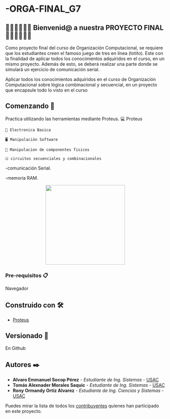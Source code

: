 # -ORGA-FINAL_G7
## 🥇🥇🥇🤗🤗🤗  Bienvenid@ a nuestra PROYECTO FINAL 🤗🤗🤗🥇🥇🥇

Como proyecto final del curso de Organización Computacional, se requiere que los estudiantes creen el famoso juego de tres en línea (totito). Este con la finalidad de
aplicar todos los conocimientos adquiridos en el curso, en un mismo proyecto.
Además de esto, se deberá realizar una parte donde se simulará un ejercicio de comunicación serial.

 Aplicar todos los conocimientos adquiridos en el curso de Organización
Computacional sobre lógica combinacional y secuencial, en un proyecto que
encapsule todo lo visto en el curso

## Comenzando 🚀

Practica utilizando las herramientas mediante Proteus.
    💻 Proteus
    
    🔌 Electronica Basica 
    
    🖥 Manipulación Software
    
    🎇 Manipulacion de componentes fisicos
    
    🤐 circuitos secuenciales y combinacionales
    
-comunicación Serial. 

-memoria RAM.

<p align="center">
  <a href="#"><img src="https://alfonsopinel.files.wordpress.com/2013/07/esquina-fallo-caso-1.gif" width="250px"/></a>
</p>

### Pre-requisitos 📋

Navegador


## Construido con 🛠️

* [Proteus](https://store.steampowered.com/app/219680/Proteus/?l=spanish) 

## Versionado 📌
En Github 

## Autores ✒️

* **Alvaro Emmanuel Socop Pérez** - *Estudiante de Ing. Sistemas* - [USAC](https://github.com/Alvaro-SP)
* **Tomás Alexnader Morales Saquic** - *Estudiante de Ing. Sistemas* - [USAC](https://github.com/AlejoMora991014)
* **Rony Ormandy Ortíz Alvarez** - *Estudiante de Ing. Ciencias y Sistemas* - [USAC](https://github.com/OrmandyRony)



Puedes mirar la lista de todos los [contribuyentes](https://github.com/your/project/contributors) quíenes han participado en este proyecto. 
